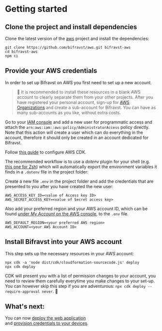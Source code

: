 # Getting started

## Clone the project and install dependencies

Clone the latest version of the [aws](https://github.com/bifravst/aws) project and install the dependencies:

	git clone https://github.com/bifravst/aws.git bifravst-aws
	cd bifravst-aws
	npm ci

## Provide your AWS credentials

In order to set up Bifravst on AWS you first need to set up a new account.

> 🚨 It is recommended to install these resources in a blank AWS account to clearly separate them from your other projects. After you have registered your personal account, sign-up for [AWS Organizations](https://aws.amazon.com/organizations/) and create a sub-account for Bifravst. You can have as many sub-accounts as you like, without extra costs.

Go to your [IAM console](https://console.aws.amazon.com/iam/home?region=us-east-1#/home) and add a new user for programmatic access and attach the `arn:aws:iam::aws:policy/AdministratorAccess` policy directly. 
Note that this action will create a user which can do everything in the account, therefore it should only be created in an account dedicated for Bifravst.

Follow [this guide](https://docs.aws.amazon.com/cdk/latest/guide/getting_started.html) to configure AWS CDK.

The recommended workflow is to use a *dotenv* plugin for your shell (e.g. [this one for Zsh](https://github.com/robbyrussell/oh-my-zsh/tree/master/plugins/dotenv)) which will automatically export the environment variables it finds in a `.dotenv` file in the project folder:

Create a new file `.env` in the project folder and add the credentials that are presented to you after you have created the new user:

```
AWS_ACCESS_KEY_ID=<value of Access key ID>
AWS_SECRET_ACCESS_KEY=<value of Secret access key>
```

Also add your preferred region and your AWS account ID, which can be found [under *My Account* on the AWS console](https://console.aws.amazon.com/billing/home?#/account), to the `.env` file.

```
AWS_DEFAULT_REGION=<your preferred AWS region>
AWS_ACCOUNT=<your AWS Account ID>
```

## Install Bifravst into your AWS account

This step sets up the necessary resources in your AWS account:

    npx cdk -a 'node dist/cdk/cloudformation-sourcecode.js' deploy
    npx cdk deploy

CDK will present you with a list of permission changes to your account, you need to review them carefully everytime you make changes to your set-up. You can however skip this step if you are adventurous: `npx cdk deploy --require-approval never`. 
🤞
## What's next:

You can now [deploy the web application](../app/AWS.md)  
and [provision credentials to your devices](./DeviceCredentials.md).
